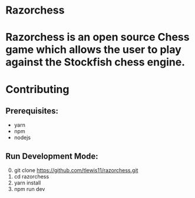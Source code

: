 # Razorchess
# Razorchess is an open source Chess game which allows the user to play against the Stockfish chess engine.

# Contributing 

## Prerequisites:
  - yarn
  - npm
  - nodejs

## Run Development Mode:

0. git clone https://github.com/tlewis11/razorchess.git
1. cd razorchess
2. yarn install
3. npm run dev


